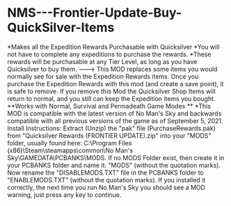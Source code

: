 # NMS---Frontier-Update-Buy-QuickSilver-Items
*Makes all the Expedition Rewards Purchasable with Quicksilver *You will not have to complete any expeditions to purchase the rewards. *These rewards will be purchasable at any Tier Level, as long as you have Quicksilver to buy them. ---> This MOD replaces some items you would normally see for sale with the Expedition Rewards items. Once you purchase the Expedition Rewards with this mod (and create a save point), it is safe to remove. If you remove this Mod the Quicksilver Shop Items will return to normal, and you still can keep the Expedition items you bought.  **Works with Normal, Survival and Permadeath Game Modes **  *This MOD is compatible with the latest version of No Man's Sky and backwards compatible with all previous versions of the game as of September 5, 2021.  Install Instructions: Extract (Unzip) the "pak" file (PurchaseRewards.pak) from "Quicksilver Rewards (FRONTIER UPDATE).zip" into your "MODS" folder, usually found here: C:\Program Files (x86)\Steam\steamapps\common\No Man's Sky\GAMEDATA\PCBANKS\MODS. If no MODS Folder exist, then create it in your PCBANKS folder and name it: "MODS" (without the quotation marks). Now rename the "DISABLEMODS.TXT" file in the PCBANKS folder to "ENABLEMODS.TXT" (without the quotation marks). If you installed it correctly, the next time you run No Man's Sky you should see a MOD warning, just press any key to continue.
